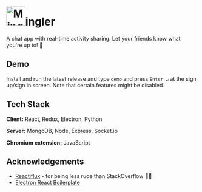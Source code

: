 

# <img alt="Mingler logo" src="https://user-images.githubusercontent.com/63095356/198681860-e8752b35-d1ed-4001-a82b-0fa0c2af3368.png" data-canonical-src="https://gyazo.com/eb5c5741b6a9a16c692170a41a49c858.png" width="50" height="50" />ingler 

A chat app with real-time activity sharing. Let your friends know what you're up to! 👥




## Demo

Install and run the latest release and type `demo` and press `Enter ↵` at the sign up/sign in screen. Note that certain features might be disabled.



## Tech Stack

**Client:** React, Redux, Electron, Python

**Server:** MongoDB, Node, Express, Socket.io

**Chromium extension:** JavaScript



## Acknowledgements

 - [Reactiflux](https://www.reactiflux.com/) - for being less rude than StackOverflow 🤝🏽
 - [Electron React Boilerplate](https://github.com/electron-react-boilerplate/electron-react-boilerplate)
